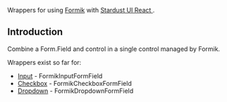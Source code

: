 
Wrappers for using [Formik](https://github.com/jaredpalmer/formik) with [Stardust UI React ](https://reactstrap.github.io/react).

## Introduction

Combine a Form.Field and control in a single control managed by Formik.

Wrappers exist so far for:

  * [Input](https://stardust-ui.github.io/react/components/input) - FormikInputFormField 
  * [Checkbox](https://stardust-ui.github.io/react/components/checkbox) - FormikCheckboxFormField 
  * [Dropdown](https://stardust-ui.github.io/react/components/dropdown) - FormikDropdownFormField 
